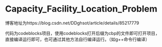 # Capacity_Facility_Location_Problem

博客地址为https://blog.csdn.net/DDghsot/article/details/85217779

代码为codeblocks项目，使用codeblocks打开后缀为cbp的文件即可打开项目，直接编译运行即可，也可通过其他方法自行编译运行。（如g++命令行编译）
